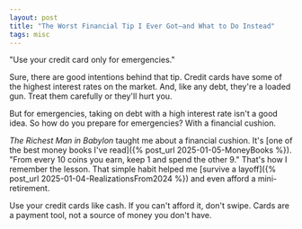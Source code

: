 ```yaml
---
layout: post
title: "The Worst Financial Tip I Ever Got—and What to Do Instead"
tags: misc
---
```


"Use your credit card only for emergencies."

Sure, there are good intentions behind that tip. Credit cards have some of the highest interest rates on the market. And, like any debt, they're a loaded gun. Treat them carefully or they'll hurt you.

But for emergencies, taking on debt with a high interest rate isn't a good idea. So how do you prepare for emergencies? With a financial cushion.

_The Richest Man in Babylon_ taught me about a financial cushion. It's [one of the best money books I've read]({% post_url 2025-01-05-MoneyBooks %}). "From every 10 coins you earn, keep 1 and spend the other 9." That's how I remember the lesson. That simple habit helped me [survive a layoff]({% post_url 2025-01-04-RealizationsFrom2024 %}) and even afford a mini-retirement.

Use your credit cards like cash. If you can't afford it, don't swipe. Cards are a payment tool, not a source of money you don't have.
